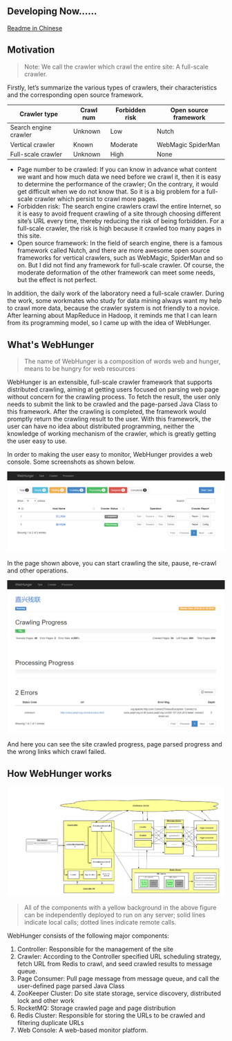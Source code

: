 ## Developing Now......

[Readme in Chinese](https://github.com/jerry-sc/webhunger/blob/master/README-ZH.md)

## Motivation

> Note: We call the crawler which crawl the entire site: A full-scale crawler.

Firstly, let’s summarize the various types of crawlers, their characteristics and the corresponding open source framework.

Crawler type | Crawl num | Forbidden risk | Open source framework
---|---|---|---
Search engine crawler | Unknown | Low | Nutch
Vertical crawler | Known | Moderate | WebMagic SpiderMan
Full-scale crawler | Unknown | High | None

- Page number to be crawled: If you can know in advance what content we want and how much data we need before we crawl it, then it is easy to determine the performance of the crawler; On the contrary, it would get difficult when we do not know that. So it is a big problem for a full-scale crawler which persist to crawl more pages.
- Forbidden risk: The search engine crawlers crawl the entire Internet, so it is easy to avoid frequent crawling of a site through choosing different site’s URL every time, thereby reducing the risk of being forbidden. For a full-scale crawler, the risk is high because it crawled too many pages in this site.
- Open source framework: In the field of search engine, there is a famous framework called Nutch, and there are more awesome open source frameworks for vertical crawlers, such as WebMagic, SpiderMan and so on. But I did not find any framework for full-scale crawler. Of course, the moderate deformation of the other framework can meet some needs, but the effect is not perfect.

In addition, the daily work of the laboratory need a full-scale crawler. During the work, some workmates who study for data mining always want my help to crawl more data, because the crawler system is not friendly to a novice. After learning about MapReduce in Hadoop, it reminds me that I can learn from its programming model, so I came up with the idea of WebHunger.

## What's WebHunger

> The name of WebHunger is a composition of words web and hunger, means to be hungry for web resources

WebHunger is an extensible, full-scale crawler framework that supports distributed crawling, aiming at getting users focused on parsing web page without concern for the crawling process. To fetch the result, the user only needs to submit the link to be crawled and the page-parsed Java Class to this framework. After the crawling is completed, the framework would promptly return the crawling result to the user. With this framework, the user can have no idea about distributed programming, neither the knowledge of working mechanism of the crawler, which is greatly getting the user easy to use.

In order to making the user easy to monitor, WebHunger provides a web console. Some screenshots as shown below.

![image](https://github.com/jerry-sc/webhunger/blob/master/doc/screenshot/hosts_control.png?raw=true)

In the page shown above, you can start crawling the site, pause, re-crawl and other operations.

![image](https://raw.githubusercontent.com/jerry-sc/webhunger/master/doc/screenshot/host_progress.png)

And here you can see the site crawled progress, page parsed progress and the wrong links which crawl failed.

## How WebHunger works

![image](https://github.com/jerry-sc/webhunger/blob/master/doc/screenshot/arch.png?raw=true)

> All of the components with a yellow background in the above figure can be independently deployed to run on any server; solid lines indicate local calls; dotted lines indicate remote calls.

WebHunger consists of the following major components:
1. Controller: Responsible for the management of the site
2. Crawler: According to the Controller specified URL scheduling strategy, fetch URL from Redis to crawl, and seed crawled results to message queue.
3. Page Consumer: Pull page message from message queue, and call the user-defined page parsed Java Class
4. ZooKeeper Cluster: Do site state storage, service discovery, distributed lock and other work
5. RocketMQ: Storage crawled page and page distribution
6. Redis Cluster: Responsible for storing the URLs to be crawled and filtering duplicate URLs
7. Web Console: A web-based monitor platform.
